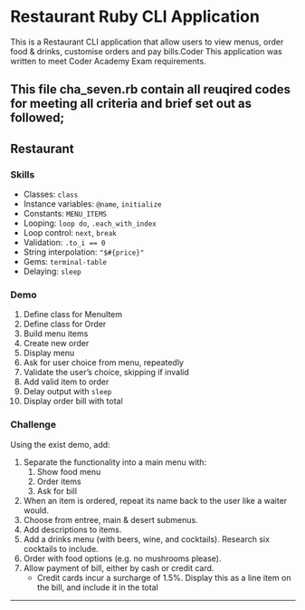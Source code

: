 # Restaurant Ruby CLI Application
This is a Restaurant CLI application that allow users to view menus, order food & drinks, customise orders and pay bills.Coder This application was written to meet Coder Academy Exam requirements.

This file cha_seven.rb contain all reuqired codes for meeting all criteria and brief set out as followed;
---------------------------------------------------------------------------------------------------------
## Restaurant

### Skills

- Classes: `class`
- Instance variables: `@name`, `initialize`
- Constants: `MENU_ITEMS`
- Looping: `loop do`, `.each_with_index`
- Loop control: `next`, `break`
- Validation: `.to_i == 0`
- String interpolation: `"$#{price}"`
- Gems: `terminal-table`
- Delaying: `sleep`

### Demo

1. Define class for MenuItem
2. Define class for Order
3. Build menu items
4. Create new order
5. Display menu
6. Ask for user choice from menu, repeatedly
7. Validate the user’s choice, skipping if invalid
8. Add valid item to order
9. Delay output with `sleep`
10. Display order bill with total

### Challenge

Using the exist demo, add:

1. Separate the functionality into a main menu with:
    1. Show food menu
    2. Order items
    3. Ask for bill
2. When an item is ordered, repeat its name back to the user like a waiter would.
3. Choose from entree, main & desert submenus.
4. Add descriptions to items.
5. Add a drinks menu (with beers, wine, and cocktails). Research six cocktails to include.
6. Order with food options (e.g. no mushrooms please).
7. Allow payment of bill, either by cash or credit card.
    - Credit cards incur a surcharge of 1.5%. Display this as a line item on the bill, and include it in the total

---------------------------------------------------------------------------------------------------------------------------
